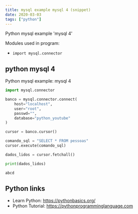 ```yaml
---
title: mysql example mysql 4 (snippet)
date: 2020-03-03
tags: ["python"]
---
```

Python mysql example 'mysql 4'


Modules used in program: 
* `import mysql.connector`

## python mysql 4

Python mysql example: mysql 4

```python
import mysql.connector

banco = mysql.connector.connect(
    host="localhost",
    user="root",
    passwd="",
    database="python_youtube"
)

cursor = banco.cursor()

comando_sql = "SELECT * FROM pessoas"
cursor.execute(comando_sql)

dados_lidos = cursor.fetchall()

print(dados_lidos)

abcd

```

## Python links

- Learn Python: https://pythonbasics.org/
- Python Tutorial: https://pythonprogramminglanguage.com
